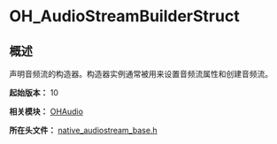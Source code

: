 # OH_AudioStreamBuilderStruct

## 概述

声明音频流的构造器。构造器实例通常被用来设置音频流属性和创建音频流。

**起始版本：** 10

**相关模块：** [OHAudio](capi-ohaudio.md)

**所在头文件：** [native_audiostream_base.h](capi-native-audiostream-base-h.md)


